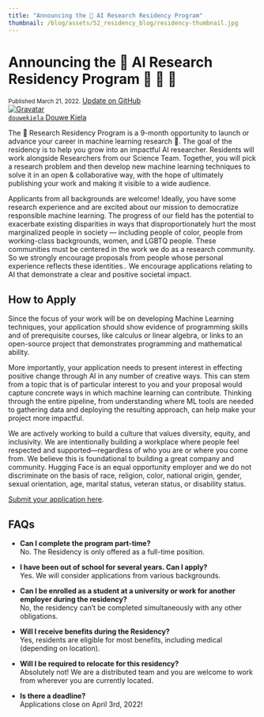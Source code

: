 ```yaml
---
title: "Announcing the 🤗 AI Research Residency Program"
thumbnail: /blog/assets/52_residency_blog/residency-thumbnail.jpg
---
```


<h1>
    Announcing the 🤗 AI Research Residency Program 🎉 🎉 🎉
</h1>

<div class="blog-metadata">
    <small>Published March 21, 2022.</small>
    <a target="_blank" class="btn no-underline text-sm mb-5 font-sans" href="https://github.com/huggingface/blog/blob/master/residency-blog.md">
        Update on GitHub
    </a>
</div>

<div class="author-card">
    <a href="/douwekiela">
        <img class="avatar avatar-user" src="https://aeiljuispo.cloudimg.io/v7/https://s3.amazonaws.com/moonup/production/uploads/1641847245435-61dc997715b47073db1620dc.jpeg?w=200&h=200&f=face" title="Gravatar">
        <div class="bfc">
            <code>douwekiela</code>
            <span class="fullname">Douwe Kiela</span>
        </div>
    </a>
</div>


The 🤗 Research Residency Program is a 9-month opportunity to launch or advance your career in machine learning research 🚀. The goal of the residency is to help you grow into an impactful AI researcher. Residents will work alongside Researchers from our Science Team. Together, you will pick a research problem and then develop new machine learning techniques to solve it in an open & collaborative way, with the hope of ultimately publishing your work and making it visible to a wide audience.

Applicants from all backgrounds are welcome! Ideally, you have some research experience and are excited about our mission to democratize responsible machine learning. The progress of our field has the potential to exacerbate existing disparities in ways that disproportionately hurt the most marginalized people in society — including people of color, people from working-class backgrounds, women, and LGBTQ people. These communities must be centered in the work we do as a research community. So we strongly encourage proposals from people whose personal experience reflects these identities.. We encourage applications relating to AI that demonstrate a clear and positive societal impact.

## How to Apply

Since the focus of your work will be on developing Machine Learning techniques, your application should show evidence of programming skills and of prerequisite courses, like calculus or linear algebra, or links to an open-source project that demonstrates programming and mathematical ability.

More importantly, your application needs to present interest in effecting positive change through AI in any number of creative ways. This can stem from a topic that is of particular interest to you and your proposal would capture concrete ways in which machine learning can contribute. Thinking through the entire pipeline, from understanding where ML tools are needed to gathering data and deploying the resulting approach, can help make your project more impactful.

We are actively working to build a culture that values diversity, equity, and inclusivity. We are intentionally building a workplace where people feel respected and supported—regardless of who you are or where you come from. We believe this is foundational to building a great company and community. Hugging Face is an equal opportunity employer and we do not discriminate on the basis of race, religion, color, national origin, gender, sexual orientation, age, marital status, veteran status, or disability status.

[Submit your application here](https://apply.workable.com/huggingface/j/1B77519961).

## FAQs

* **Can I complete the program part-time?**<br>No. The Residency is only offered as a full-time position.

* **I have been out of school for several years. Can I apply?**<br>Yes. We will consider applications from various backgrounds.

* **Can I be enrolled as a student at a university or work for another employer during the residency?**<br>No, the residency can’t be completed simultaneously with any other obligations.

* **Will I receive benefits during the Residency?**<br>Yes, residents are eligible for most benefits, including medical (depending on location).

* **Will I be required to relocate for this residency?**<br>Absolutely not! We are a distributed team and you are welcome to work from wherever you are currently located.

* **Is there a deadline?**<br>Applications close on April 3rd, 2022!
